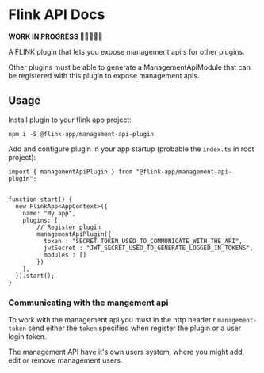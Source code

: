 # Flink API Docs

**WORK IN PROGRESS 👷‍♀️👷🏻‍♂️**

A FLINK plugin that lets you expose management api:s for other plugins.

Other plugins must be able to generate a ManagementApiModule that can be registered with this plugin to expose management apis.

## Usage

Install plugin to your flink app project:

```
npm i -S @flink-app/management-api-plugin
```

Add and configure plugin in your app startup (probable the `index.ts` in root project):

```
import { managementApiPlugin } from "@flink-app/management-api-plugin";


function start() {
  new FlinkApp<AppContext>({
    name: "My app",
    plugins: [
        // Register plugin
        managementApiPlugin({
          token : "SECRET_TOKEN_USED_TO_COMMUNICATE_WITH_THE_API",
          jwtSecret : "JWT_SECRET_USED_TO_GENERATE_LOGGED_IN_TOKENS",
          modules : []
        })
    ],
  }).start();
}
```

### Communicating with the mangement api

To work with the management api you must in the http header r `management-token` send either the `token` specified when register the plugin or a user login token.

The management API have it's own users system, where you might add, edit or remove management users.
